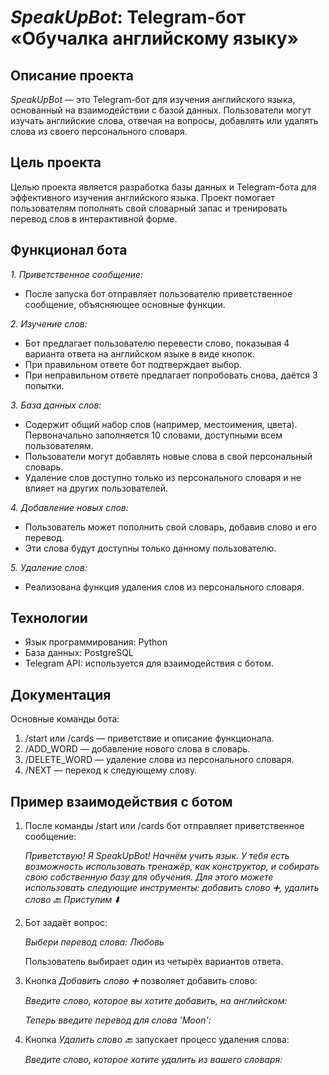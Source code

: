 # *SpeakUpBot*: Telegram-бот «Обучалка английскому языку»

## Описание проекта
*SpeakUpBot* — это Telegram-бот для изучения английского языка, основанный на взаимодействии с базой данных. Пользователи могут изучать английские слова, отвечая на вопросы, добавлять или удалять слова из своего персонального словаря.

## Цель проекта
Целью проекта является разработка базы данных и Telegram-бота для эффективного изучения английского языка. Проект помогает пользователям пополнять свой словарный запас и тренировать перевод слов в интерактивной форме.

## Функционал бота
*1. Приветственное сообщение:*
- После запуска бот отправляет пользователю приветственное сообщение, объясняющее основные функции.

*2. Изучение слов:*
- Бот предлагает пользователю перевести слово, показывая 4 варианта ответа на английском языке в виде кнопок.
- При правильном ответе бот подтверждает выбор.
- При неправильном ответе предлагает попробовать снова, даётся 3 попытки.
  
*3. База данных слов:*
- Содержит общий набор слов (например, местоимения, цвета). Первоначально заполняется 10 словами, доступными всем пользователям.
- Пользователи могут добавлять новые слова в свой персональный словарь.
- Удаление слов доступно только из персонального словаря и не влияет на других пользователей.
  
*4. Добавление новых слов:*
- Пользователь может пополнить свой словарь, добавив слово и его перевод.
- Эти слова будут доступны только данному пользователю.
  
*5. Удаление слов:*
- Реализована функция удаления слов из персонального словаря.
  
## Технологии
- Язык программирования: Python
- База данных: PostgreSQL
- Telegram API: используется для взаимодействия с ботом.
  
## Документация
Основные команды бота:
1. /start или /cards — приветствие и описание функционала.
2. /ADD_WORD — добавление нового слова в словарь.
3. /DELETE_WORD — удаление слова из персонального словаря.
4. /NEXT — переход к следующему слову.

## Пример взаимодействия с ботом
1. После команды /start или /cards бот отправляет приветственное сообщение:
   
   *Приветствую!*
*Я SpeakUpBot! Начнём учить язык.*
*У тебя есть возможность использовать тренажёр,
как конструктор, и собирать свою собственную базу для обучения.*
*Для этого можете использовать следующие инструменты:*
*добавить слово ➕,*
*удалить слово 🔙*
*Приступим ⬇️*

2. Бот задаёт вопрос:

   *Выбери перевод слова: Любовь*

   Пользователь выбирает один из четырёх вариантов ответа.

3. Кнопка *Добавить слово ➕* позволяет добавить слово:
   
   *Введите слово, которое вы хотите добавить, на английском:*

   *Теперь введите перевод для слова 'Moon':*

4. Кнопка *Удалить слово 🔙* запускает процесс удаления слова:
   
   *Введите слово, которое хотите удалить из вашего словаря:*